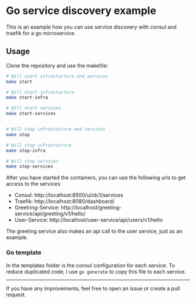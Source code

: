# Go service discovery example

This is an example how you can use service discovery with consul and traefik for a go microservice.

## Usage

Clone the repository and use the makefile:

```sh
# Will start infrastucture and services
make start

# Will start infrastucture
make start-infra

# Will start services
make start-services


# Will stop infrastucture and services
make stop

# Will stop infrastucture
make stop-infra

# Will stop services
make stop-services
```
After you have started the containers, you can use the following urls to get access to the services

- Consul: http://localhost:8500/ui/dc1/services
- Traefik: http://localhost:8080/dashboard/
- Greetring-Service: http://localhost/greeting-service/api/greeting/v1/hello/
- User-Service: http://localhost/user-service/api/users/v1/hello

The greeting service also makes an api call to the user service, just as an example.

### Go template

In the templates folder is the consul configuration for each service. To reduce duplicated code, I use `go generate` to copy this file to each service.

-------

If you have any improvements, feel free to open an issue or create a pull request.

